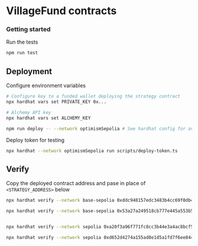 # VillageFund contracts

### Getting started

Run the tests

```sh
npm run test
```

## Deployment

Configure environment variables

```sh
# Configure key to a funded wallet deploying the strategy contract
npx hardhat vars set PRIVATE_KEY 0x...

# Alchemy API key
npx hardhat vars set ALCHEMY_KEY

```

```sh
npm run deploy -- --network optimismSepolia # See hardhat config for available networks
```

Deploy token for testing

```sh
npx hardhat --network optimismSepolia run scripts/deploy-token.ts
```

## Verify

Copy the deployed contract address and pase in place of `<STRATEGY_ADDRESS>` below

```sh
npx hardhat verify --network base-sepolia 0xddc948157edc3483b4cc69f0db4a32d980b3844e

npx hardhat verify --network base-sepolia 0x53a27a249518cb777e445a553b5ece124fd1a532 --constructor-args scripts/args-factory.js


npx hardhat verify --network sepolia 0xa20f3a96f771fc8cc3b44e3a4ac8bcf51654ff0f --constructor-args scripts/args-registry.js

npx hardhat verify --network sepolia 0xd652d4274a155ad0e1d5a1fd7f6ee844d8ec3388 --constructor-args scripts/args-qlink.js

```
